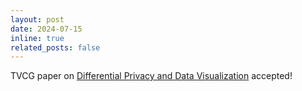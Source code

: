```yaml
---
layout: post
date: 2024-07-15
inline: true
related_posts: false
---
```


TVCG paper on <a href='https://ieeexplore.ieee.org/document/10599095'>Differential Privacy and Data Visualization</a> accepted!